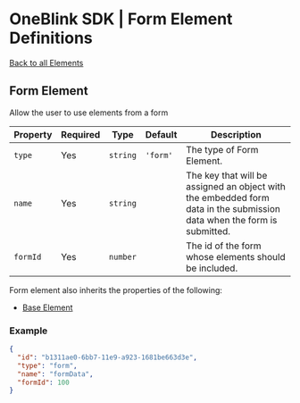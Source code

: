 # OneBlink SDK | Form Element Definitions

[Back to all Elements](./README.md)

## Form Element

Allow the user to use elements from a form

| Property | Required | Type     | Default  | Description                                                                                                            |
| -------- | -------- | -------- | -------- | ---------------------------------------------------------------------------------------------------------------------- |
| `type`   | Yes      | `string` | `'form'` | The type of Form Element.                                                                                              |
| `name`   | Yes      | `string` |          | The key that will be assigned an object with the embedded form data in the submission data when the form is submitted. |
| `formId` | Yes      | `number` |          | The id of the form whose elements should be included.                                                                  |

Form element also inherits the properties of the following:

-   [Base Element](./base-element.md)

### Example

```JSON
{
  "id": "b1311ae0-6bb7-11e9-a923-1681be663d3e",
  "type": "form",
  "name": "formData",
  "formId": 100
}
```
